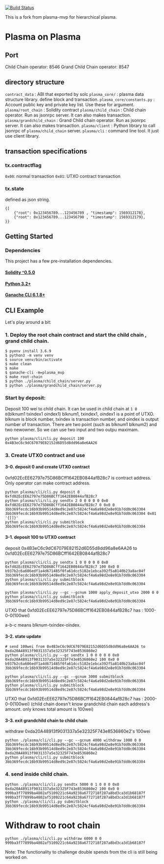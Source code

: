 [![Build Status](https://travis-ci.org/onokatio/plasma-mvp.svg?branch=master)](https://travis-ci.org/onokatio/plasma-mvp)

This is a fork from plasma-mvp for hierarchical plasma.

# Plasma on Plasma

## Port

Child Chain operator: 8546
Grand Child Chain operator: 8547

## directory structure

`contract_data` : ABI that exported by solc
`plasma_core/` : plasma data structure library. define block and transaction.
`plasma_core/constants.py` : Account public key and private key list. Use these for <key> argument.
`plasma/root_chain` : Solidity contract
`plasma/child_chain` : Child chain operator. Run as jsonrpc server. It can also makes transaction.
`plasma/grandchild_chain` : Grand Child chain operator. Run as jsonrpc server. It can also makes transaction.
`plasma/client` : Python library to call jsonrpc of `plasma/child_chain` server.
`plasma/cli` : command line tool. It just use client library.

## transaction specifications

### tx.contractflag

`0x00`: normal transaction
`0x01`: UTXO contract transaction

### tx.state

defined as json string.

```
{[
	{"root": 0x123456789...123456789 , "timestamp": 1569312178},
	{"root": 0x123456789...123456790 , "timestamp": 1569312179},
}}
```

## Getting Started

### Dependencies

This project has a few pre-installation dependencies.

#### [Solidity ^0.5.0](https://solidity.readthedocs.io/en/latest/installing-solidity.html)

#### [Python 3.2+](https://www.python.org/downloads/)

#### [Ganache CLI 6.1.8+](https://github.com/trufflesuite/ganache-cli)

## CLI Example

Let's play around a bit:

### 1. Deploy the root chain contract and start the child chain , grand child chain.

```
$ pyenv install 3.6.9
$ python3 -m venv venv
$ source venv/bin/activate
$ make clean
$ make
$ ganache-cli -m=plasma_mvp
$ make root-chain
$ python ./plasma/child_chain/server.py
$ python ./plasma/grandchild_chain/server.py
```


### Start by deposit:

Deposit 100 wei to child chain.
It can be used in child chain at `1 0 0`(blknum1 txindex1 oindex1)
blknum1, txindex1, oindex1 is a point of UTXO. blknum is block number, txindex is transaction number, and oindex is output number of transaction.
There are two point (such as blknum1 blknum2) and two newowner. So we can use two input and two outpu maximam.

```
python plasma/cli/cli.py deposit 100 0x4B3eC6c9dC67079E82152d6D55d8dd96a8e6AA26
```


### 3. Create UTXO contract and use

#### 3-0. deposit 0 and create UTXO contract

0xfd02EcEE62797e75D86BCff1642EB0844afB28c7 is contract address.
Only operator can make contract address.


```
python plasma/cli/cli.py deposit 0 0xfd02EcEE62797e75D86BCff1642EB0844afB28c7
python plasma/cli/cli.py sendtx 2 0 0 0 0 0 0x0 0xfd02EcEE62797e75D86BCff1642EB0844afB28c7 0 0x0 0 3bb369fecdc16b93b99514d8ed9c2e87c5824cf4a6a98d2e8e91b7dd0c063304 3bb369fecdc16b93b99514d8ed9c2e87c5824cf4a6a98d2e8e91b7dd0c063304 0x01 '{[]}'
python plasma/cli/cli.py submitblock 3bb369fecdc16b93b99514d8ed9c2e87c5824cf4a6a98d2e8e91b7dd0c063304
```

#### 3-1. deposit 100 to UTXO contract

deposit 0x4B3eC6c9dC67079E82152d6D55d8dd96a8e6AA26 to 0xfd02EcEE62797e75D86BCff1642EB0844afB28c7
```
python plasma/cli/cli.py sendtx 1 0 0 0 0 0 0x0 0xfd02EcEE62797e75D86BCff1642EB0844afB28c7 100 0x0 0 b937b2c6a606edf1a4d671485f0fa61dcc5102e1ebca392f5a8140b23a8ac04f 3bb369fecdc16b93b99514d8ed9c2e87c5824cf4a6a98d2e8e91b7dd0c063304
python plasma/cli/cli.py submitblock 3bb369fecdc16b93b99514d8ed9c2e87c5824cf4a6a98d2e8e91b7dd0c063304

python plasma/cli/cli.py --gc --gcnum 1000 apply_deposit_utxo 2000 0 0
python plasma/cli/cli.py submitblock 3bb369fecdc16b93b99514d8ed9c2e87c5824cf4a6a98d2e8e91b7dd0c063304
```

UTXO that 0xfd02EcEE62797e75D86BCff1642EB0844afB28c7 has : 1000-0-0(100wei)

a-b-c means blknum-txindex-oindex.

#### 3-2. state update

```
# send 100wei from 0x4B3eC6c9dC67079E82152d6D55d8dd96a8e6AA26 to 0xda20A48913f9031337a5e32325F743e8536860e2
python plasma/cli/cli.py --gc sendtx 1 0 0 0 0 0 0x0 0xda20A48913f9031337a5e32325F743e8536860e2 100 0x0 0 b937b2c6a606edf1a4d671485f0fa61dcc5102e1ebca392f5a8140b23a8ac04f 3bb369fecdc16b93b99514d8ed9c2e87c5824cf4a6a98d2e8e91b7dd0c063304

python plasma/cli/cli.py --gc --gcnum 3000 submitblock 3bb369fecdc16b93b99514d8ed9c2e87c5824cf4a6a98d2e8e91b7dd0c063304
python plasma/cli/cli.py submitblock 3bb369fecdc16b93b99514d8ed9c2e87c5824cf4a6a98d2e8e91b7dd0c063304
```

UTXO that 0xfd02EcEE62797e75D86BCff1642EB0844afB28c7 has : 2000-0-0(100wei)
(child chain doesn't know grandchild chain each address's amount. only knows total amount is 100wei)

#### 3-3. exit grandchild chain to child chain

withdraw 0xda20A48913f9031337a5e32325F743e8536860e2's 100wei

```
python ./plasma/cli/cli.py --gc --gcnum 4000 withdraw 1000 0 0 3bb369fecdc16b93b99514d8ed9c2e87c5824cf4a6a98d2e8e91b7dd0c063304 3bb369fecdc16b93b99514d8ed9c2e87c5824cf4a6a98d2e8e91b7dd0c063304 0xda20A48913f9031337a5e32325F743e8536860e2
python plasma/cli/cli.py submitblock 3bb369fecdc16b93b99514d8ed9c2e87c5824cf4a6a98d2e8e91b7dd0c063304
```

### 4. send inside child chain.

```
python ./plasma/cli/cli.py sendtx 5000 0 1 0 0 0 0x0 0xda20A48913f9031337a5e32325F743e8536860e2 100 0x0 0 999ba3f77899ba4802af5109221c64a9238a6772718f287a8bd3ca3d1b68187f 999ba3f77899ba4802af5109221c64a9238a6772718f287a8bd3ca3d1b68187f
python ./plasma/cli/cli.py submitblock 3bb369fecdc16b93b99514d8ed9c2e87c5824cf4a6a98d2e8e91b7dd0c063304
```

# Withdraw to root chain

```
python ./plasma/cli/cli.py withdraw 6000 0 0 999ba3f77899ba4802af5109221c64a9238a6772718f287a8bd3ca3d1b68187f
```

Note: The functionality to challenge double spends from the cli is still being worked on.
